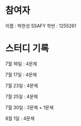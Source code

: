 # 참여자
이름 : 박한성
SSAFY 학번 : 1255261
# 스터디 기록 

7월 16일 : 4문제

7월 17일 : 4문제

7월 23일 : 4문제

7월 25일 : 4문제

7월 30일 : 3문제 + 1문제

8월 1일 : 4문제
